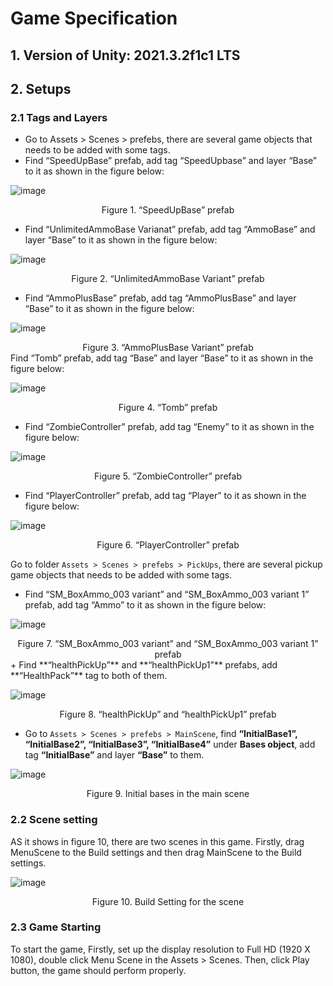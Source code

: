 # Game Specification
  ## 1.	Version of Unity: 2021.3.2f1c1 LTS
  ## 2.	Setups 
  ### 2.1	Tags and Layers
+ Go to Assets > Scenes > prefebs, there are several game objects that needs to be added with some tags.	
+ Find “SpeedUpBase” prefab, add tag “SpeedUpbase” and layer “Base” to it as shown in the figure below: 

![image](https://github.com/kuhat/unity3D-shootingGame/assets/53931269/60e26cf7-c1c2-4a8b-ab25-4691edfda7e9)

<Center>Figure 1. “SpeedUpBase” prefab</Center>

+ Find “UnlimitedAmmoBase Varianat” prefab, add tag “AmmoBase” and layer “Base” to it as shown in the figure below: 

![image](https://github.com/kuhat/unity3D-shootingGame/assets/53931269/1458ebf1-0225-4868-8a99-5b8f192b87c0)

<Center>Figure 2. “UnlimitedAmmoBase Variant” prefab</Center>

+ Find “AmmoPlusBase” prefab, add tag “AmmoPlusBase” and layer “Base” to it as shown in the figure below:
  
![image](https://github.com/kuhat/unity3D-shootingGame/assets/53931269/d2e6cda8-3d20-4ad0-93c3-2d97fa9bd943)

<Center>Figure 3. “AmmoPlusBase Variant” prefab</Center>
Find “Tomb” prefab, add tag “Base” and layer “Base” to it as shown in the figure below: 

![image](https://github.com/kuhat/unity3D-shootingGame/assets/53931269/951534f9-dd24-41f8-938f-cd03cd89f105)
<Center>Figure 4. “Tomb” prefab</Center>

+ Find “ZombieController” prefab, add tag “Enemy” to it as shown in the figure below: 

![image](https://github.com/kuhat/unity3D-shootingGame/assets/53931269/6e80ee5b-f083-4289-b3a8-ffff964ee69e)

<Center>Figure 5. “ZombieController” prefab</Center>

+ Find “PlayerController” prefab, add tag “Player” to it as shown in the figure below:


![image](https://github.com/kuhat/unity3D-shootingGame/assets/53931269/92e37afc-bf60-4314-ac26-c158fc29503f)

<Center>Figure 6. “PlayerController” prefab</Center>

Go to folder `Assets > Scenes > prefebs > PickUps`, there are several pickup game objects that needs to be added with some tags.

+ Find “SM_BoxAmmo_003 variant” and “SM_BoxAmmo_003 variant 1” prefab, add tag “Ammo” to it as shown in the figure below: 

![image](https://github.com/kuhat/unity3D-shootingGame/assets/53931269/7de28000-d1ca-4ed3-92de-d1ed6da201d6)



<Center>Figure 7. “SM_BoxAmmo_003 variant” and “SM_BoxAmmo_003 variant 1” prefab</Center>
+ Find **“healthPickUp”** and **“healthPickUp1”** prefabs, add **“HealthPack”** tag to both of them.


![image](https://github.com/kuhat/unity3D-shootingGame/assets/53931269/14494e04-854d-456e-963b-5cc66f4790f7)


<Center>Figure 8. “healthPickUp” and “healthPickUp1” prefab</Center>

+ Go to `Assets > Scenes > prefebs > MainScene`, find **“InitialBase1”, “InitialBase2”, “InitialBase3”, “InitialBase4”** under **Bases object**, add tag **“InitialBase”** and layer **“Base”** to them.



![image](https://github.com/kuhat/unity3D-shootingGame/assets/53931269/759faa1c-6111-44b4-a6ae-967780d7ee98)





<Center>Figure 9. Initial bases in the main scene</Center>


### 2.2	Scene setting
AS it shows in figure 10, there are two scenes in this game. Firstly, drag MenuScene to the Build settings and then drag MainScene to the Build settings. 

![image](https://github.com/kuhat/unity3D-shootingGame/assets/53931269/62a89224-826c-4fac-b57f-17eb210b4527)


<Center>Figure 10. Build Setting for the scene</Center>

### 2.3	Game Starting
To start the game, Firstly, set up the display resolution to Full HD (1920 X 1080), double click Menu Scene in the Assets > Scenes. Then, click Play button, the game should perform properly.

